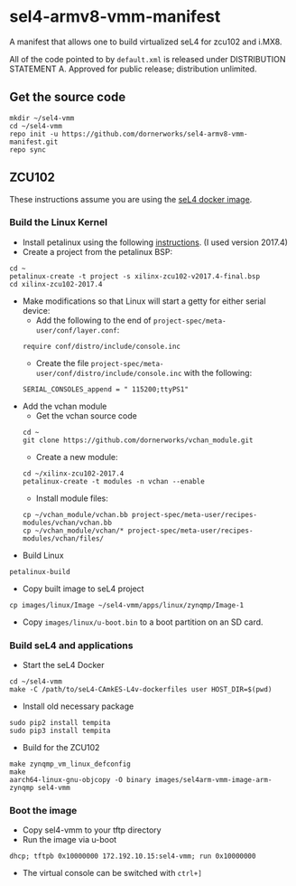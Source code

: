 # sel4-armv8-vmm-manifest
A manifest that allows one to build virtualized seL4 for zcu102 and i.MX8.

All of the code pointed to by `default.xml` is released under DISTRIBUTION STATEMENT A. Approved for public release; distribution unlimited.

## Get the source code
```
mkdir ~/sel4-vmm
cd ~/sel4-vmm
repo init -u https://github.com/dornerworks/sel4-armv8-vmm-manifest.git
repo sync
```

## ZCU102
These instructions assume you are using the [seL4 docker image](https://github.com/SEL4PROJ/seL4-CAmkES-L4v-dockerfiles).

### Build the Linux Kernel
- Install petalinux using the following [instructions](https://xilinx-wiki.atlassian.net/wiki/spaces/A/pages/18841618/PetaLinux+Getting+Started). (I used version 2017.4)
- Create a project from the petalinux BSP:
```
cd ~
petalinux-create -t project -s xilinx-zcu102-v2017.4-final.bsp
cd xilinx-zcu102-2017.4
```
- Make modifications so that Linux will start a getty for either serial device:
  - Add the following to the end of `project-spec/meta-user/conf/layer.conf`:
  ```
  require conf/distro/include/console.inc
  ```
  - Create the file `project-spec/meta-user/conf/distro/include/console.inc` with the following:
  ```
  SERIAL_CONSOLES_append = " 115200;ttyPS1"
  ```
- Add the vchan module
  - Get the vchan source code
  ```
  cd ~
  git clone https://github.com/dornerworks/vchan_module.git
  ```
  - Create a new module:
  ```
  cd ~/xilinx-zcu102-2017.4
  petalinux-create -t modules -n vchan --enable
  ```
  - Install module files:
  ```
  cp ~/vchan_module/vchan.bb project-spec/meta-user/recipes-modules/vchan/vchan.bb
  cp ~/vchan_module/vchan/* project-spec/meta-user/recipes-modules/vchan/files/
  ```
- Build Linux
```
petalinux-build
```
- Copy built image to seL4 project
```
cp images/linux/Image ~/sel4-vmm/apps/linux/zynqmp/Image-1
```
- Copy `images/linux/u-boot.bin` to a boot partition on an SD card.

### Build seL4 and applications
- Start the seL4 Docker
```
cd ~/sel4-vmm
make -C /path/to/seL4-CAmkES-L4v-dockerfiles user HOST_DIR=$(pwd)
```
- Install old necessary package
```
sudo pip2 install tempita
sudo pip3 install tempita
```
- Build for the ZCU102
```
make zynqmp_vm_linux_defconfig
make
aarch64-linux-gnu-objcopy -O binary images/sel4arm-vmm-image-arm-zynqmp sel4-vmm
```

### Boot the image
- Copy sel4-vmm to your tftp directory
- Run the image via u-boot
```
dhcp; tftpb 0x10000000 172.192.10.15:sel4-vmm; run 0x10000000
```
- The virtual console can be switched with `ctrl+]`
